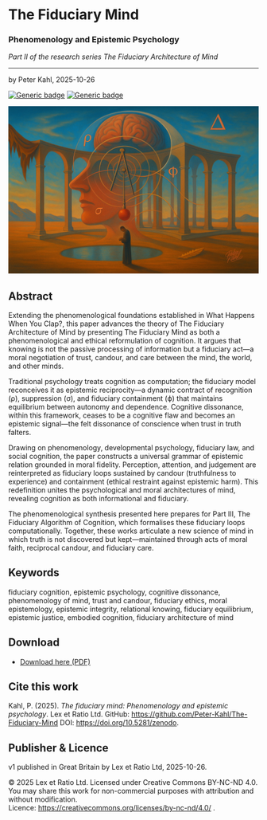 # The Fiduciary Mind

### Phenomenology and Epistemic Psychology

_Part II of the research series The Fiduciary Architecture of Mind_

---

by Peter Kahl, 2025-10-26

[![Generic badge](https://img.shields.io/badge/DOI-10.5281%2Fzenodo.-blue.svg)](https://doi.org/10.5281/zenodo.) [![Generic badge](https://img.shields.io/badge/ORCID-0009--0003--1616--4843-green.svg)](https://orcid.org/0009-0003-1616-4843)

![A surreal painting showing a human head framed by classical arches, its exposed brain illuminated by a pendulum with a red weight radiating concentric lines. Greek letters ρ, σ, ϕ, and Δ mark the dynamics of recognition, suppression, fiduciary containment, and dissonance—visualising the fiduciary architecture of mind as a living system balancing trust, candour, and moral correction.](https://github.com/Peter-Kahl/The-Fiduciary-Mind/blob/main/fiduciary_mind.jpg?raw=true)

## Abstract

Extending the phenomenological foundations established in What Happens When You Clap?, this paper advances the theory of The Fiduciary Architecture of Mind by presenting The Fiduciary Mind as both a phenomenological and ethical reformulation of cognition.  It argues that knowing is not the passive processing of information but a fiduciary act—a moral negotiation of trust, candour, and care between the mind, the world, and other minds.

Traditional psychology treats cognition as computation; the fiduciary model reconceives it as epistemic reciprocity—a dynamic contract of recognition (ρ), suppression (σ), and fiduciary containment (ϕ) that maintains equilibrium between autonomy and dependence.  Cognitive dissonance, within this framework, ceases to be a cognitive flaw and becomes an epistemic signal—the felt dissonance of conscience when trust in truth falters.

Drawing on phenomenology, developmental psychology, fiduciary law, and social cognition, the paper constructs a universal grammar of epistemic relation grounded in moral fidelity.  Perception, attention, and judgement are reinterpreted as fiduciary loops sustained by candour (truthfulness to experience) and containment (ethical restraint against epistemic harm).  This redefinition unites the psychological and moral architectures of mind, revealing cognition as both informational and fiduciary.

The phenomenological synthesis presented here prepares for Part III, The Fiduciary Algorithm of Cognition, which formalises these fiduciary loops computationally.  Together, these works articulate a new science of mind in which truth is not discovered but kept—maintained through acts of moral faith, reciprocal candour, and fiduciary care.

## Keywords

fiduciary cognition, epistemic psychology, cognitive dissonance, phenomenology of mind, trust and candour, fiduciary ethics, moral epistemology, epistemic integrity, relational knowing, fiduciary equilibrium, epistemic justice, embodied cognition, fiduciary architecture of mind

## Download

- [Download here (PDF)](https://raw.githubusercontent.com/Peter-Kahl/The-Fiduciary-Mind/master/Kahl_P_The_Fiduciary_Mind_2025-10-26.pdf)

## Cite this work

Kahl, P. (2025). _The fiduciary mind: Phenomenology and epistemic psychology_. Lex et Ratio Ltd. GitHub: https://github.com/Peter-Kahl/The-Fiduciary-Mind DOI: https://doi.org/10.5281/zenodo.

## Publisher & Licence

v1 published in Great Britain by Lex et Ratio Ltd, 2025-10-26.

© 2025 Lex et Ratio Ltd. Licensed under Creative Commons BY-NC-ND 4.0.\
You may share this work for non-commercial purposes with attribution and without modification.\
Licence: https://creativecommons.org/licenses/by-nc-nd/4.0/ .